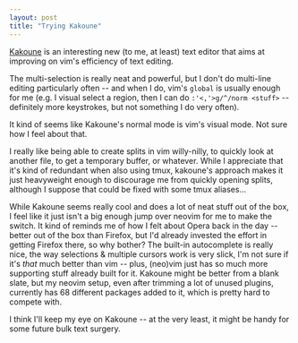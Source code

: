 ```yaml
---
layout: post
title: "Trying Kakoune"
---
```


[Kakoune][kakoune] is an interesting new (to me, at least) text editor that aims at improving on vim's efficiency of text editing.

The multi-selection is really neat and powerful, but I don't do multi-line editing particularly often -- and when I do, vim's `global` is usually enough for me (e.g. I visual select a region, then I can do `:'<,'>g/^/norm <stuff>` -- definitely more keystrokes, but not something I do very often).

It kind of seems like Kakoune's normal mode is vim's visual mode.
Not sure how I feel about that.

I really like being able to create splits in vim willy-nilly, to quickly look at another file, to get a temporary buffer, or whatever.
While I appreciate that it's kind of redundant when also using tmux, kakoune's approach makes it just heavyweight enough to discourage me from quickly opening splits, although I suppose that could be fixed with some tmux aliases...

While Kakoune seems really cool and does a lot of neat stuff out of the box, I feel like it just isn't a big enough jump over neovim for me to make the switch.
It kind of reminds me of how I felt about Opera back in the day -- better out of the box than Firefox, but I'd already invested the effort in getting Firefox there, so why bother?
The built-in autocomplete is really nice, the way selections & multiple cursors work is very slick, I'm not sure if it's *that* much better than vim -- plus, (neo)vim just has so much more supporting stuff already built for it.
Kakoune might be better from a blank slate, but my neovim setup, even after trimming a lot of unused plugins, currently has 68 different packages added to it, which is pretty hard to compete with.

I think I'll keep my eye on Kakoune -- at the very least, it might be handy for some future bulk text surgery.

  [kakoune]: http://kakoune.org/
